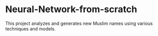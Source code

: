 # Neural-Network-from-scratch
This project analyzes and generates new Muslim names using various techniques and models.
